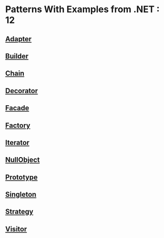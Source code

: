
# Patterns With Examples from .NET  :  12


## [Adapter](https://ignatandrei.github.io/patterns/docs/patterns/Adapter)



    
## [Builder](https://ignatandrei.github.io/patterns/docs/patterns/Builder)



    
## [Chain](https://ignatandrei.github.io/patterns/docs/patterns/Chain)



    
## [Decorator](https://ignatandrei.github.io/patterns/docs/patterns/Decorator)



    
## [Facade](https://ignatandrei.github.io/patterns/docs/patterns/Facade)



    
## [Factory](https://ignatandrei.github.io/patterns/docs/patterns/Factory)



    
## [Iterator](https://ignatandrei.github.io/patterns/docs/patterns/Iterator)



    
## [NullObject](https://ignatandrei.github.io/patterns/docs/patterns/NullObject)



    
## [Prototype](https://ignatandrei.github.io/patterns/docs/patterns/Prototype)



    
## [Singleton](https://ignatandrei.github.io/patterns/docs/patterns/Singleton)



    
## [Strategy](https://ignatandrei.github.io/patterns/docs/patterns/Strategy)



    
## [Visitor](https://ignatandrei.github.io/patterns/docs/patterns/Visitor)



    
